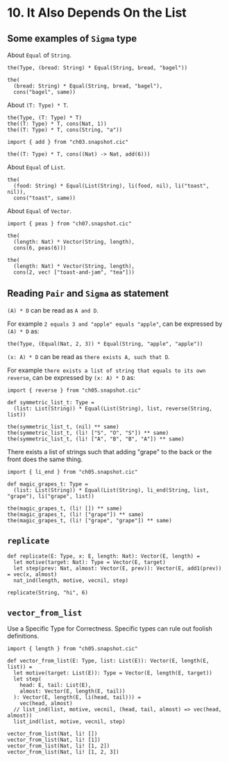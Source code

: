 # 10. It Also Depends On the List

## Some examples of `Sigma` type

About `Equal` of `String`.

``` cicada
the(Type, (bread: String) * Equal(String, bread, "bagel"))

the(
  (bread: String) * Equal(String, bread, "bagel"),
  cons("bagel", same))
```

About `(T: Type) * T`.

``` cicada
the(Type, (T: Type) * T)
the((T: Type) * T, cons(Nat, 1))
the((T: Type) * T, cons(String, "a"))

import { add } from "ch03.snapshot.cic"

the((T: Type) * T, cons((Nat) -> Nat, add(6)))
```

About `Equal` of `List`.

``` cicada
the(
  (food: String) * Equal(List(String), li(food, nil), li("toast", nil)),
  cons("toast", same))
```

About `Equal` of `Vector`.

``` cicada
import { peas } from "ch07.snapshot.cic"

the(
  (length: Nat) * Vector(String, length),
  cons(6, peas(6)))

the(
  (length: Nat) * Vector(String, length),
  cons(2, vec! ["toast-and-jam", "tea"]))
```

## Reading `Pair` and `Sigma` as statement

`(A) * D` can be read as `A and D`.

For example `2 equals 3 and "apple" equals "apple"`,
can be expressed by `(A) * D` as:

``` cicada
the(Type, (Equal(Nat, 2, 3)) * Equal(String, "apple", "apple"))
```

`(x: A) * D` can be read as `there exists A, such that D`.

For example `there exists a list of string that equals to its own reverse`,
can be expressed by `(x: A) * D` as:

``` cicada
import { reverse } from "ch05.snapshot.cic"

def symmetric_list_t: Type =
  (list: List(String)) * Equal(List(String), list, reverse(String, list))

the(symmetric_list_t, (nil) ** same)
the(symmetric_list_t, (li! ["S", "O", "S"]) ** same)
the(symmetric_list_t, (li! ["A", "B", "B", "A"]) ** same)
```

There exists a list of strings such that adding "grape" to the back or the front does the same thing.

``` cicada
import { li_end } from "ch05.snapshot.cic"

def magic_grapes_t: Type =
  (list: List(String)) * Equal(List(String), li_end(String, list, "grape"), li("grape", list))

the(magic_grapes_t, (li! []) ** same)
the(magic_grapes_t, (li! ["grape"]) ** same)
the(magic_grapes_t, (li! ["grape", "grape"]) ** same)
```

## `replicate`

``` cicada
def replicate(E: Type, x: E, length: Nat): Vector(E, length) =
  let motive(target: Nat): Type = Vector(E, target)
  let step(prev: Nat, almost: Vector(E, prev)): Vector(E, add1(prev)) = vec(x, almost)
  nat_ind(length, motive, vecnil, step)

replicate(String, "hi", 6)
```

## `vector_from_list`

Use a Specific Type for Correctness.
Specific types can rule out foolish definitions.

``` cicada
import { length } from "ch05.snapshot.cic"

def vector_from_list(E: Type, list: List(E)): Vector(E, length(E, list)) =
  let motive(target: List(E)): Type = Vector(E, length(E, target))
  let step(
    head: E, tail: List(E),
    almost: Vector(E, length(E, tail))
  ): Vector(E, length(E, li(head, tail))) =
    vec(head, almost)
  // list_ind(list, motive, vecnil, (head, tail, almost) => vec(head, almost))
  list_ind(list, motive, vecnil, step)

vector_from_list(Nat, li! [])
vector_from_list(Nat, li! [1])
vector_from_list(Nat, li! [1, 2])
vector_from_list(Nat, li! [1, 2, 3])
```
